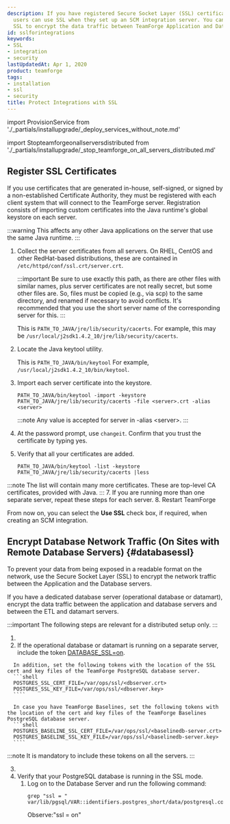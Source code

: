 ```yaml
---
description: If you have registered Secure Socket Layer (SSL) certificates, your site's
  users can use SSL when they set up an SCM integration server. You can also enable
  SSL to encrypt the data traffic between TeamForge Application and Database servers.
id: sslforintegrations
keywords:
- SSL
- integration
- security
lastUpdatedAt: Apr 1, 2020
product: teamforge
tags:
- installation
- ssl
- security
title: Protect Integrations with SSL
---
```


import ProvisionService from './_partials/installupgrade/_deploy_services_without_note.md'

import Stopteamforgeonallserversdistributed from './_partials/installupgrade/_stop_teamforge_on_all_servers_distributed.md'

## Register SSL Certificates

If you use certificates that are generated in-house, self-signed, or signed by a non-established Certificate Authority, they must be registered with each client system that will connect to the TeamForge server. Registration consists of importing custom certificates into the Java runtime's global keystore on each server.

:::warning
This affects any other Java applications on the server that use the same Java runtime.
:::

1. Collect the server certificates from all servers. On RHEL, CentOS and other RedHat-based distributions, these are contained in `/etc/httpd/conf/ssl.crt/server.crt`.
   
   :::important
   Be sure to use exactly this path, as there are other files with similar names, plus server certificates are not really secret, but some other files are. So, files must be copied (e.g., via scp) to the same directory, and renamed if necessary to avoid conflicts. It's recommended that you use the short server name of the corresponding server for this.
   :::
   
   This is `PATH_TO_JAVA/jre/lib/security/cacerts`. For example, this may be `/usr/local/j2sdk1.4.2_10/jre/lib/security/cacerts`.
3. Locate the Java keytool utility.

   This is `PATH_TO_JAVA/bin/keytool` For example, `/usr/local/j2sdk1.4.2_10/bin/keytool`.
4. Import each server certificate into the keystore.
   
   ```shell
   PATH_TO_JAVA/bin/keytool -import -keystore PATH_TO_JAVA/jre/lib/security/cacerts -file <server>.crt -alias <server>
   ````
   :::note
   Any value is accepted for server in -alias \<server\>.
   :::
5. At the password prompt, use `changeit`. Confirm that you trust the certificate by typing yes.
6. Verify that all your certificates are added.
   ```shell
   PATH_TO_JAVA/bin/keytool -list -keystore PATH_TO_JAVA/jre/lib/security/cacerts |less
   ````
:::note
The list will contain many more certificates. These are top-level CA certificates, provided with Java.
:::
7. If you are running more than one separate server, repeat these steps for each server.
8. Restart TeamForge

From now on, you can select the **Use SSL** check box, if required, when creating an SCM integration.

## Encrypt Database Network Traffic (On Sites with Remote Database Servers) {#databasessl}

To prevent your data from being exposed in a readable format on the network, use the Secure Socket Layer (SSL) to encrypt the network traffic between the Application and the Database servers.

If you have a dedicated database server (operational database or datamart), encrypt the data traffic between the application and database servers and between the ETL and datamart servers.

:::important
The following steps are relevant for a distributed setup only.
:::

1. <Stopteamforgeonallserversdistributed />
2. If the operational database or datamart is running on a separate server, include the token [DATABASE_SSL=on](siteoptiontokens#DATABASE_SSL).
<!-- Artifact artf396404 : [DOC] Add tokens for DATABASE_SSL=on -->   
      
      In addition, set the following tokens with the location of the SSL cert and key files of the TeamForge PostgreSQL database server.
      ```shell
      POSTGRES_SSL_CERT_FILE=/var/ops/ssl/<dbserver.crt>
      POSTGRES_SSL_KEY_FILE=/var/ops/ssl/<dbserver.key>
      ````

      In case you have TeamForge Baselines, set the following tokens with the location of the cert and key files of the TeamForge Baselines PostgreSQL database server. 
      ```shell
      POSTGRES_BASELINE_SSL_CERT_FILE=/var/ops/ssl/<baselinedb-server.crt>
      POSTGRES_BASELINE_SSL_KEY_FILE=/var/ops/ssl/<baselinedb-server.key>
      ````      
   :::note
   It is mandatory to include these tokens on all the servers.
   :::
      
3. <ProvisionService />
4. Verify that your PostgreSQL database is running in the SSL mode.
   1. Log on to the Database Server and run the following command:
      ```shell
      grep "ssl = " var/lib/pgsql/VAR::identifiers.postgres_short/data/postgresql.conf
      ````
      Observe:"ssl = on"

